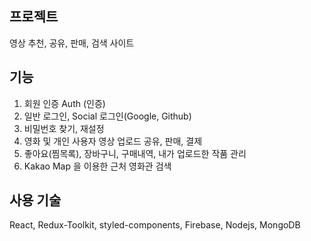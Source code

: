 ## 프로젝트

영상 추천, 공유, 판매, 검색 사이트

## 기능

1. 회원 인증 Auth (인증)
2. 일반 로그인, Social 로그인(Google, Github)
3. 비밀번호 찾기, 재설정
4. 영화 및 개인 사용자 영상 업로드 공유, 판매, 결제
5. 좋아요(찜목록), 장바구니, 구매내역, 내가 업로드한 작품 관리
6. Kakao Map 을 이용한 근처 영화관 검색

## 사용 기술

React, Redux-Toolkit, styled-components,
Firebase, Nodejs, MongoDB
